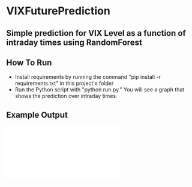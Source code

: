 # VIXFuturePrediction

## Simple prediction for VIX Level as a function of intraday times using RandomForest

## How To Run
- Install requirements by running the command "pip install -r requirements.txt" in this project's folder
- Run the Python script with "python run.py." You will see a graph that shows the prediction over intraday times.

## Example Output
![](./images/vixprediction.pdf?raw=true)

